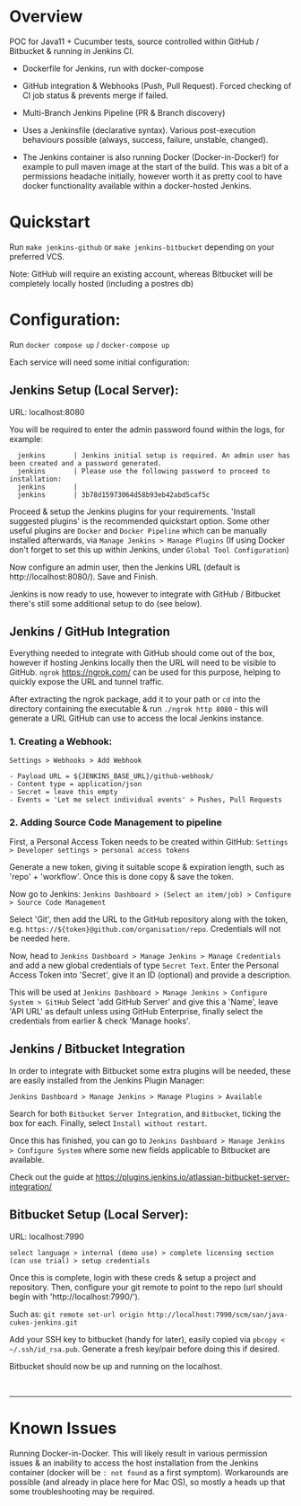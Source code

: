 # Overview

POC for Java11 + Cucumber tests, source controlled within GitHub / Bitbucket & running in Jenkins CI.


- Dockerfile for Jenkins, run with docker-compose

- GitHub integration & Webhooks (Push, Pull Request). Forced checking of CI job status & prevents merge if failed.

- Multi-Branch Jenkins Pipeline (PR & Branch discovery)

- Uses a Jenkinsfile (declarative syntax). Various post-execution behaviours possible (always, success, failure, unstable, changed).

- The Jenkins container is also running Docker (Docker-in-Docker!) for example to pull maven image at the start of the build. This was a bit of a permissions headache initially, however worth it as pretty cool to have docker functionality available within a docker-hosted Jenkins.


# Quickstart

Run `make jenkins-github` or `make jenkins-bitbucket` depending on your preferred VCS.

Note: GitHub will require an existing account, whereas Bitbucket will be completely locally hosted (including a postres db)


# Configuration:

Run `docker compose up` / `docker-compose up`

Each service will need some initial configuration:


## Jenkins Setup (Local Server):

URL: localhost:8080

You will be required to enter the admin password found within the logs, for example:
  
      jenkins       | Jenkins initial setup is required. An admin user has been created and a password generated.
      jenkins       | Please use the following password to proceed to installation:
      jenkins       |
      jenkins       | 3b78d15973064d58b93eb42abd5caf5c

Proceed & setup the Jenkins plugins for your requirements. 'Install suggested plugins' is the recommended quickstart option.
Some other useful plugins are `Docker` and `Docker Pipeline` which can be manually installed afterwards, via `Manage Jenkins > Manage Plugins`
(If using Docker don't forget to set this up within Jenkins, under `Global Tool Configuration`)
  
Now configure an admin user, then the Jenkins URL (default is http://localhost:8080/). Save and Finish.

Jenkins is now ready to use, however to integrate with GitHub / Bitbucket there's still some additional setup to do (see below).


## Jenkins / GitHub Integration

Everything needed to integrate with GitHub should come out of the box, however if hosting Jenkins locally then the URL will need to be visible to GitHub. 
`ngrok` https://ngrok.com/ can be used for this purpose, helping to quickly expose the URL and tunnel traffic.

After extracting the ngrok package, add it to your path or `cd` into the directory containing the executable & run `./ngrok http 8080` -
this will generate a URL GitHub can use to access the local Jenkins instance.

### 1. Creating a Webhook:

`Settings > Webhooks > Add Webhook`

```
- Payload URL = ${JENKINS_BASE_URL}/github-webhook/
- Content type = application/json
- Secret = leave this empty
- Events = 'Let me select individual events' > Pushes, Pull Requests
```

### 2. Adding Source Code Management to pipeline

First, a Personal Access Token needs to be created within GitHub: `Settings > Developer settings > personal access tokens`

Generate a new token, giving it suitable scope & expiration length, such as 'repo' + 'workflow'. Once this is done copy & save the token.

Now go to Jenkins:
`Jenkins Dashboard > (Select an item/job) > Configure > Source Code Management`

Select 'Git', then add the URL to the GitHub repository along with the token, e.g. `https://${token}@github.com/organisation/repo`. 
Credentials will not be needed here.

Now, head to `Jenkins Dashboard > Manage Jenkins > Manage Credentials` and add a new global credentials of type `Secret Text`.
Enter the Personal Access Token into 'Secret', give it an ID (optional) and provide a description.

This will be used at `Jenkins Dashboard > Manage Jenkins > Configure System > GitHub`
Select 'add GitHub Server' and give this a 'Name', leave 'API URL' as default unless using GitHub Enterprise, finally select the credentials from earlier & check 'Manage hooks'.


## Jenkins / Bitbucket Integration

In order to integrate with Bitbucket some extra plugins will be needed, these are easily installed from the Jenkins Plugin Manager:

`Jenkins Dashboard > Manage Jenkins > Manage Plugins > Available`

Search for both `Bitbucket Server Integration`, and `Bitbucket`, ticking the box for each. Finally, select `Install without restart`.

Once this has finished, you can go to `Jenkins Dashboard > Manage Jenkins > Configure System` where some new fields applicable to Bitbucket are available.

Check out the guide at https://plugins.jenkins.io/atlassian-bitbucket-server-integration/


## Bitbucket Setup (Local Server):

URL: localhost:7990

`select language > internal (demo use) > complete licensing section (can use trial) > setup credentials`

Once this is complete, login with these creds & setup a project and repository. Then, configure your git remote to point to the repo (url should begin with 'http://localhost:7990/').

Such as:
`git remote set-url origin http://localhost:7990/scm/san/java-cukes-jenkins.git`

Add your SSH key to bitbucket (handy for later), easily copied via `pbcopy < ~/.ssh/id_rsa.pub`. Generate a fresh key/pair before doing this if desired.

Bitbucket should now be up and running on the localhost.

<br />

---

# Known Issues

Running Docker-in-Docker. This will likely result in various permission issues & an inability to access the host installation from the Jenkins container (docker will be `: not found` as a first symptom).
Workarounds are possible (and already in place here for Mac OS), so mostly a heads up that some troubleshooting may be required.
